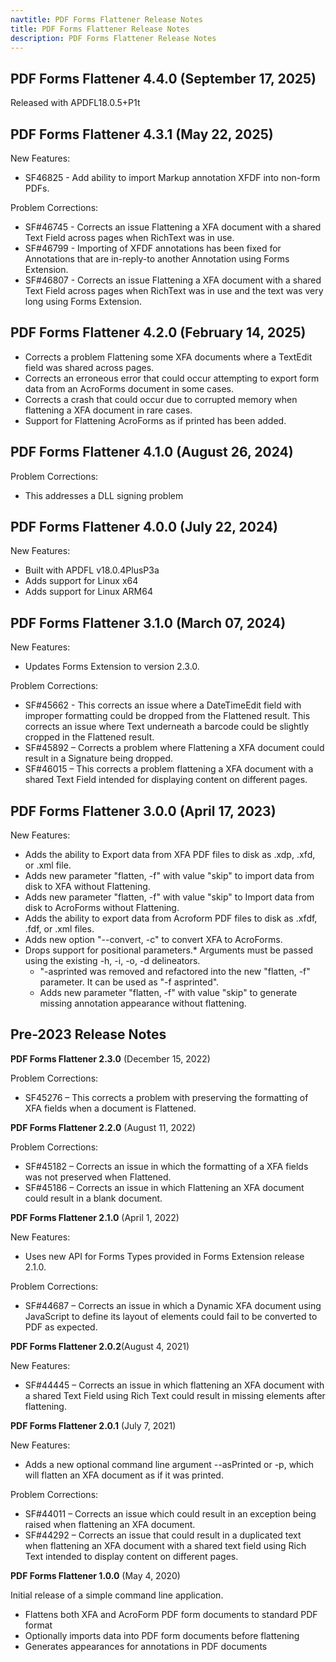 ```yaml
---
navtitle: PDF Forms Flattener Release Notes
title: PDF Forms Flattener Release Notes
description: PDF Forms Flattener Release Notes
---
```


## **PDF Forms Flattener 4.4.0** (September 17, 2025)

Released with APDFL18.0.5+P1t

## **PDF Forms Flattener 4.3.1** (May 22, 2025)

New Features:

- SF46825 - Add ability to import Markup annotation XFDF into non-form PDFs.

Problem Corrections:

- SF#46745 - Corrects an issue Flattening a XFA document with a shared Text Field across pages when RichText was in use.
- SF#46799 - Importing of XFDF annotations has been fixed for Annotations that are in-reply-to another Annotation using Forms Extension.
- SF#46807 - Corrects an issue Flattening a XFA document with a shared Text Field across pages when RichText was in use and the text was very long using Forms Extension.

## **PDF Forms Flattener 4.2.0** (February 14, 2025)

- Corrects a problem Flattening some XFA documents where a TextEdit field was shared across pages.
- Corrects an erroneous error that could occur attempting to export form data from an AcroForms document in some cases.
- Corrects a crash that could occur due to corrupted memory when flattening a XFA document in rare cases.
- Support for Flattening AcroForms as if printed has been added.

## **PDF Forms Flattener 4.1.0** (August 26, 2024)

Problem Corrections:

- This addresses a DLL signing problem

## **PDF Forms Flattener 4.0.0** (July 22, 2024)

New Features:

- Built with APDFL v18.0.4PlusP3a
- Adds support for Linux x64
- Adds support for Linux ARM64

## **PDF Forms Flattener 3.1.0** (March 07, 2024)

New Features:

- Updates Forms Extension to version 2.3.0.

Problem Corrections:

- SF#45662 - This corrects an issue where a DateTimeEdit field with improper formatting could be dropped from the Flattened result. This corrects an issue where Text underneath a barcode could be slightly cropped in the Flattened result.
- SF#45892 – Corrects a problem where Flattening a XFA document could result in a Signature being dropped.
- SF#46015 – This corrects a problem flattening a XFA document with a shared Text Field intended for displaying content on different pages.

## **PDF Forms Flattener 3.0.0** (April 17, 2023)

New Features:

- Adds the ability to Export data from XFA PDF files to disk as .xdp, .xfd, or .xml file.
- Adds new parameter "flatten, -f" with value "skip" to import data from disk to XFA without Flattening.
- Adds new parameter "flatten, -f" with value "skip" to Import data from disk to AcroForms without Flattening.
- Adds the ability to export data from Acroform PDF files to disk as .xfdf, .fdf, or .xml files.
- Adds new option "--convert, -c" to convert XFA to AcroForms.
- Drops support for positional parameters.\* Arguments must be passed using the existing -h, -i, -o, -d delineators.
  - "-asprinted was removed and refactored into the new "flatten, -f" parameter. It can be used as "-f asprinted".
  - Adds new parameter "flatten, -f" with value "skip" to generate missing annotation appearance without flattening.

## **Pre-2023 Release Notes**

**PDF Forms Flattener 2.3.0** (December 15, 2022)

Problem Corrections:

- SF45276 – This corrects a problem with preserving the formatting of XFA fields when a document is Flattened.

**PDF Forms Flattener 2.2.0** (August 11, 2022)

Problem Corrections:

- SF#45182 – Corrects an issue in which the formatting of a XFA fields was not preserved when Flattened.
- SF#45186 – Corrects an issue in which Flattening an XFA document could result in a blank document.

**PDF Forms Flattener 2.1.0** (April 1, 2022)

New Features:

- Uses new API for Forms Types provided in Forms Extension release 2.1.0.

Problem Corrections:

- SF#44687 – Corrects an issue in which a Dynamic XFA document using JavaScript to define its layout of elements could fail to be converted to PDF as expected.

**PDF Forms Flattener 2.0.2**(August 4, 2021)

New Features:

- SF#44445 – Corrects an issue in which flattening an XFA document with a shared Text Field using Rich Text could result in missing elements after flattening.

**PDF Forms Flattener 2.0.1** (July 7, 2021)

New Features:

- Adds a new optional command line argument --asPrinted or -p, which will flatten an XFA document as if it was printed.

Problem Corrections:

- SF#44011 – Corrects an issue which could result in an exception being raised when flattening an XFA document.
- SF#44292 – Corrects an issue that could result in a duplicated text when flattening an XFA document with a shared text field using Rich Text intended to display content on different pages.

**PDF Forms Flattener 1.0.0** (May 4, 2020)

Initial release of a simple command line application.

- Flattens both XFA and AcroForm PDF form documents to standard PDF format
- Optionally imports data into PDF form documents before flattening
- Generates appearances for annotations in PDF documents
